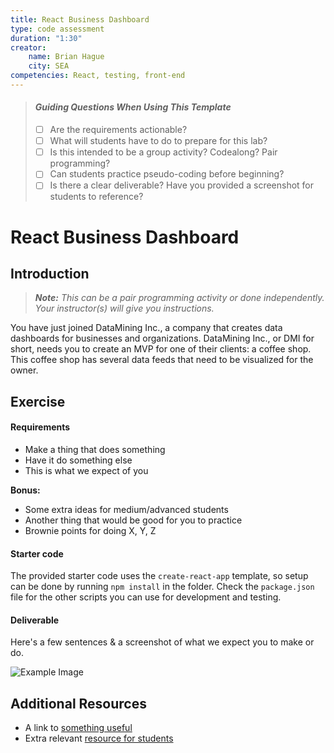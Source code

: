 ```yaml
---
title: React Business Dashboard
type: code assessment
duration: "1:30"
creator:
    name: Brian Hague
    city: SEA
competencies: React, testing, front-end
---
```


> #### *Guiding Questions When Using This Template*
>
> - [ ] Are the requirements actionable?
> - [ ] What will students have to do to prepare for this lab?
> - [ ] Is this intended to be a group activity? Codealong? Pair programming?
> - [ ] Can students practice pseudo-coding before beginning?
> - [ ] Is there a clear deliverable? Have you provided a screenshot for students to reference?

# React Business Dashboard

## Introduction

> ***Note:*** _This can be a pair programming activity or done independently. Your instructor(s) will give you instructions._

You have just joined DataMining Inc., a company that creates data dashboards for businesses and organizations. DataMining Inc., or DMI for short, needs you to create an MVP for one of their clients: a coffee shop. This coffee shop has several data feeds that need to be visualized for the owner.

## Exercise

#### Requirements

- Make a thing that does something
- Have it do something else
- This is what we expect of you

**Bonus:**
- Some extra ideas for medium/advanced students
- Another thing that would be good for you to practice
- Brownie points for doing X, Y, Z

#### Starter code

The provided starter code uses the `create-react-app` template, so setup can be done by running `npm install` in the folder. Check the `package.json` file for the other scripts you can use for development and testing.

#### Deliverable

Here's a few sentences & a screenshot of what we expect you to make or do.

![Example Image](https://cloud.githubusercontent.com/assets/25366/8370438/dd651c2c-1b7c-11e5-8638-c99e2f6c7c61.png)

## Additional Resources

- A link to [something useful](https://developer.mozilla.org/en-US/docs/Web/Guide)
- Extra relevant [resource for students](https://developer.mozilla.org/en-US/docs/Web/Events)
